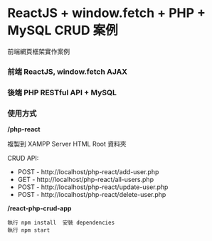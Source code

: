 # ReactJS + window.fetch + PHP + MySQL CRUD 案例
前端網頁框架實作案例

### 前端 ReactJS, window.fetch AJAX
### 後端 PHP RESTful API + MySQL

### 使用方式
**/php-react**

複製到 XAMPP Server HTML Root 資料夾

CRUD API:
* POST - http://localhost/php-react/add-user.php
* GET  - http://localhost/php-react/all-users.php
* POST - http://localhost/php-react/update-user.php
* POST - http://localhost/php-react/delete-user.php

**/react-php-crud-app**
```
執行 npm install  安裝 dependencies
執行 npm start
```